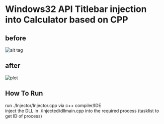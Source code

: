 # Windows32 API Titlebar injection into Calculator based on CPP
## before
![alt tag](https://github.com/orel1212/MyWorks/blob/main/CPP/CalcTitlebarInject/before.png)
## after
![plot](https://github.com/orel1212/MyWorks/blob/main/CPP/CalcTitlebarInject/after.png)
## How To Run
run ./Injector/Injector.cpp via c++ compiler/IDE <br>
inject the DLL in ./Injected/dllmain.cpp into the required process (tasklist to get ID of process)
 
